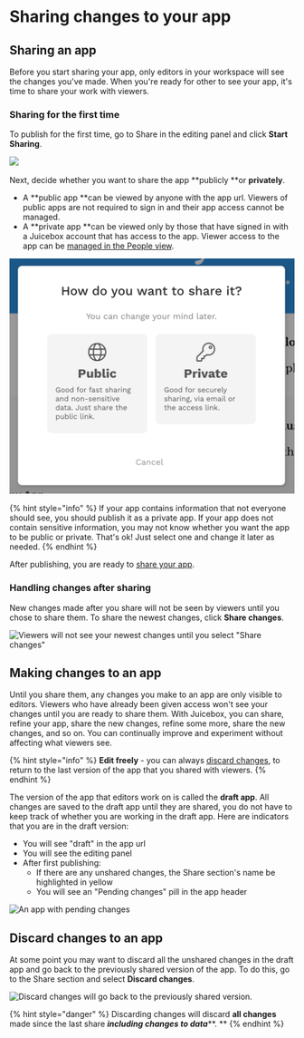 # Sharing changes to your app

## Sharing an app

Before you start sharing your app, only editors in your workspace will see the changes you've made. When you're ready for other to see your app, it's time to share your work with viewers.

### Sharing for the first time

To publish for the first time, go to Share in the editing panel and click **Start Sharing**.

![](../../.gitbook/assets/share\_panel.jpg)

Next, decide whether you want to share the app **publicly **or **privately**.

* A **public app **can be viewed by anyone with the app url. Viewers of public apps are not required to sign in and their app access cannot be managed.&#x20;
* A **private app **can be viewed only by those that have signed in with a Juicebox account that has access to the app. Viewer access to the app can be [managed in the People view](../../managing-users/user-management-and-roles.md).

![Select whether to publish as a public or private app](<../../.gitbook/assets/image (113).png>)

{% hint style="info" %}
If your app contains information that not everyone should see, you should publish it as a private app. If your app does not contain sensitive information, you may not know whether you want the app to be public or private. That's ok! Just select one and change it later as needed.&#x20;
{% endhint %}

After publishing, you are ready to [share your app](sharing-and-access-controls.md).&#x20;

### Handling changes after sharing

New changes made after you share will not be seen by viewers until you chose to share them. To share the newest changes, click **Share changes**.

![Viewers will not see your newest changes until you select "Share changes"](../../.gitbook/assets/pending\_changes3.jpg)

## Making changes to an app

Until you share them, any changes you make to an app are only visible to editors. Viewers who have already been given access won't see your changes until you are ready to share them. With Juicebox, you can share, refine your app, share the new changes, refine some more, share the new changes, and so on. You can continually improve and experiment without affecting what viewers see.

{% hint style="info" %}
**Edit freely** - you can always [discard changes](publishing-app-changes.md#discard-changes-to-an-app), to return to the last version of the app that you shared with viewers.
{% endhint %}

The version of the app that editors work on is called the **draft app**. All changes are saved to the draft app until they are shared, you do not have to keep track of whether you are working in the draft app. Here are indicators that you are in the draft version:

* You will see "draft" in the app url
* You will see the editing panel
* After first publishing:
  * If there are any unshared changes, the Share section's name be highlighted in yellow
  * You will see an "Pending changes" pill in the app header

![An app with pending changes](../../.gitbook/assets/an\_app\_with\_pending\_changes.jpg)

## Discard changes to an app

At some point you may want to discard all the unshared changes in the draft app and go back to the previously shared version of the app. To do this, go to the Share section and select **Discard changes**.&#x20;

![Discard changes will go back to the previously shared version.](../../.gitbook/assets/discard\_changes.jpg)

{% hint style="danger" %}
Discarding changes will discard **all changes** made since the last share _**including changes to data**_**. **
{% endhint %}

